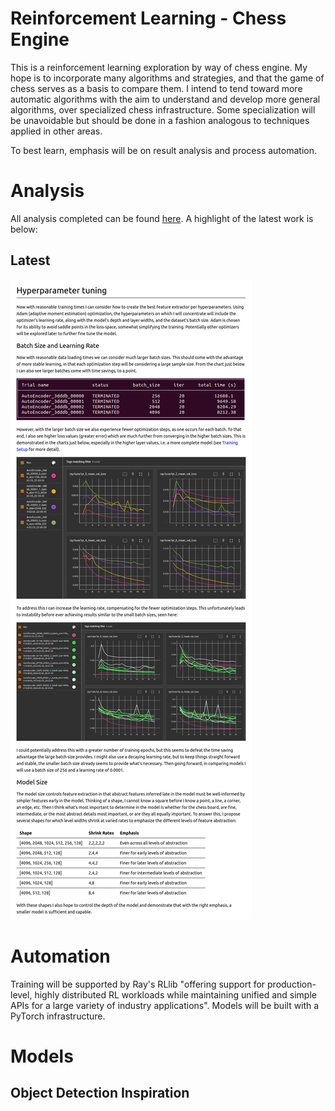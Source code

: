 # Reinforcement Learning - Chess Engine
This is a reinforcement learning exploration by way of chess engine. My hope is to incorporate
many algorithms and strategies, and that the game of chess serves as a basis to compare them. I
intend to tend toward more automatic algorithms with the aim to understand and develop more 
general algorithms, over specialized chess infrastructure. Some specialization will be unavoidable
but should be done in a fashion analogous to techniques applied in other areas.

To best learn, emphasis will be on result analysis and process automation.

# Analysis
All analysis completed can be found [here](./my_chess/analysis/analysis.md). A highlight of the latest work
is below:

## Latest
![latest](./my_chess/analysis/analysis-0223-HyperparameterTuning.png "Latest Analysis")

# Automation
Training will be supported by Ray's RLlib "offering support for production-level, highly distributed
RL workloads while maintaining unified and simple APIs for a large variety of industry applications".
Models will be built with a PyTorch infrastructure.

# Models
## Object Detection Inspiration
